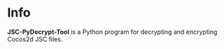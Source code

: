 # Info

**JSC-PyDecrypt-Tool** is a Python program for decrypting and encrypting Cocos2d JSC files.
